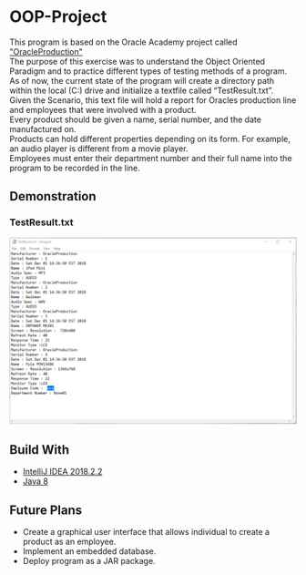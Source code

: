 # OOP-Project

This program is based on the Oracle Academy project called ["OracleProduction"](https://github.com/Carlosperez1001/OOP-Project/blob/master/README_Res/JP_Project.pdf)
<br>The purpose of this exercise was to understand the Object Oriented Paradigm and to practice different types of testing methods of a program.
<br>As of now, the current state of the program will create a directory path within the local (C:) drive and initialize a textfile called “TestResult.txt”.  Given the Scenario, this text file will hold a report for Oracles production line and employees that were involved with a product.
<br>Every product should be given a name, serial number, and the date manufactured on.
<br>Products can hold different properties depending on its form. For example, an audio player is different from a movie player.
<br>Employees must enter their department number and their full name into the program to be recorded in the line. 

## Demonstration
### TestResult.txt
![Alt Text](https://github.com/Carlosperez1001/OOP-Project/blob/master/README_Res/demo1.png)
## Build With 
* [IntelliJ IDEA 2018.2.2](https://www.jetbrains.com/idea/)
* [Java 8](https://www.oracle.com/technetwork/java/javase/downloads/jdk8-downloads-2133151.html)

## Future Plans
* Create a graphical user interface that allows individual to create a product as an employee.
* Implement an embedded database.
* Deploy program as a JAR package.	
	
